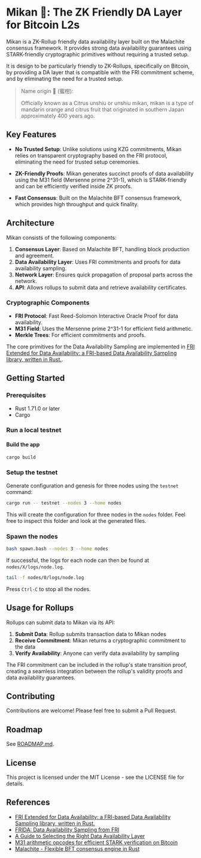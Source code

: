 # Mikan 🍊: The ZK Friendly DA Layer for Bitcoin L2s

Mikan is a ZK-Rollup friendly data availability layer built on the Malachite consensus framework.
It provides strong data availability guarantees using STARK-friendly cryptographic primitives
without requiring a trusted setup.

It is design to be particularly friendly to ZK-Rollups, specifically on Bitcoin, by providing a DA layer that is
compatible with the FRI commitment scheme, and by eliminating the need for a trusted setup.

> Name origin 🍊 (蜜柑):
>
> Officially known as a Citrus unshiu or unshiu mikan, mikan is a type of mandarin orange and citrus fruit that originated in southern Japan approximately 400 years ago.

## Key Features

- **No Trusted Setup**: Unlike solutions using KZG commitments, Mikan relies on transparent
  cryptography based on the FRI protocol, eliminating the need for trusted setup ceremonies.

- **ZK-Friendly Proofs**: Mikan generates succinct proofs of data availability using the M31
  field (Mersenne prime 2^31-1), which is STARK-friendly and can be efficiently verified
  inside ZK proofs.

- **Fast Consensus**: Built on the Malachite BFT consensus framework, which provides
  high throughput and quick finality.

## Architecture

Mikan consists of the following components:

1. **Consensus Layer**: Based on Malachite BFT, handling block production and agreement.
2. **Data Availability Layer**: Uses FRI commitments and proofs for data availability sampling.
3. **Network Layer**: Ensures quick propagation of proposal parts across the network.
4. **API**: Allows rollups to submit data and retrieve availability certificates.

### Cryptographic Components

- **FRI Protocol**: Fast Reed-Solomon Interactive Oracle Proof for data availability.
- **M31 Field**: Uses the Mersenne prime 2^31-1 for efficient field arithmetic.
- **Merkle Trees**: For efficient commitments and proofs.

The core primitives for the Data Availability Sampling are implemented in [FRI Extended for Data Availability: a FRI-based Data Availability Sampling library, written in Rust.](https://github.com/keep-starknet-strange/frieda).

## Getting Started

### Prerequisites

- Rust 1.71.0 or later
- Cargo

### Run a local testnet

#### Build the app

```bash
cargo build
```

### Setup the testnet

Generate configuration and genesis for three nodes using the `testnet` command:

```bash
cargo run -- testnet --nodes 3 --home nodes
```

This will create the configuration for three nodes in the `nodes` folder. Feel free to inspect this folder and look at the generated files.

### Spawn the nodes

```bash
bash spawn.bash --nodes 3 --home nodes
```

If successful, the logs for each node can then be found at `nodes/X/logs/node.log`.

```bash
tail -f nodes/0/logs/node.log
```

Press `Ctrl-C` to stop all the nodes.

## Usage for Rollups

Rollups can submit data to Mikan via its API:

1. **Submit Data**: Rollup submits transaction data to Mikan nodes
2. **Receive Commitment**: Mikan returns a cryptographic commitment to the data
3. **Verify Availability**: Anyone can verify data availability by sampling

The FRI commitment can be included in the rollup's state transition proof, creating
a seamless integration between the rollup's validity proofs and data availability guarantees.

## Contributing

Contributions are welcome! Please feel free to submit a Pull Request.

## Roadmap

See [ROADMAP.md](ROADMAP.md).

## License

This project is licensed under the MIT License - see the LICENSE file for details.

## References

- [FRI Extended for Data Availability: a FRI-based Data Availability Sampling library, written in Rust.](https://github.com/keep-starknet-strange/frieda)
- [FRIDA: Data Availability Sampling from FRI](https://eprint.iacr.org/2024/248)
- [A Guide to Selecting the Right Data Availability Layer](https://blog.availproject.org/a-guide-to-selecting-the-right-data-availability-layer/)
- [M31 arithmetic opcodes for efficient STARK verification on Bitcoin](https://hackmd.io/@abdelhamid/m31-opcodes-bitcoin-stark)
- [Malachite - Flexible BFT consensus engine in Rust](https://github.com/informalsystems/malachite)
